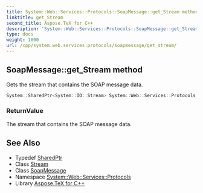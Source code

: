 ```yaml
---
title: System::Web::Services::Protocols::SoapMessage::get_Stream method
linktitle: get_Stream
second_title: Aspose.TeX for C++
description: 'System::Web::Services::Protocols::SoapMessage::get_Stream method. Gets the stream that contains the SOAP message data in C++.'
type: docs
weight: 1000
url: /cpp/system.web.services.protocols/soapmessage/get_stream/
---
```

## SoapMessage::get_Stream method


Gets the stream that contains the SOAP message data.

```cpp
System::SharedPtr<System::IO::Stream> System::Web::Services::Protocols::SoapMessage::get_Stream()
```


### ReturnValue

The stream that contains the SOAP message data.

## See Also

* Typedef [SharedPtr](../../../system/sharedptr/)
* Class [Stream](../../../system.io/stream/)
* Class [SoapMessage](../)
* Namespace [System::Web::Services::Protocols](../../)
* Library [Aspose.TeX for C++](../../../)
